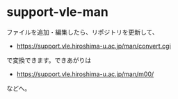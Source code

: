 # support-vle-man

ファイルを追加・編集したら、リポジトリを更新して、
  
  - https://support.vle.hiroshima-u.ac.jp/man/convert.cgi 

で変換できます。できあがりは

  - https://support.vle.hiroshima-u.ac.jp/man/m00/

などへ。

